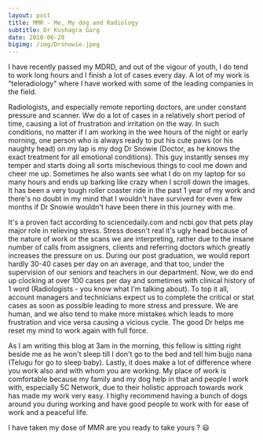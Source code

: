 ```yaml
---
layout: post
title: MMR - Me, My dog and Radiology
subtitle: Dr Kushagra Garg 
date: 2018-06-20 
bigimg: /img/Drsnowie.jpeg
---
```


I have recently passed my MDRD, and out of the vigour of youth, I do tend to work long hours and I finish a lot of cases every day.
A lot of my work is "teleradiology" where I have worked with some of the leading companies in the field.


Radiologists, and especially remote reporting doctors, are under constant pressure and scanner. Ww do a lot of cases in a relatively short period of time, causing a lot of frustration and irritation on the way.
In such conditions, no matter if I am working in the wee hours of the night or early morning, one person who is always ready to put his cute paws (or his naughty head) on my lap is my dog Dr Snowie (Doctor, as he knows the exact treatment for all emotional conditions).
This guy instantly senses my temper and starts doing all sorts mischevious things to cool me down and cheer me up.
Sometimes he also wants see what I do on my laptop for so many hours and ends up barking like crazy when I scroll down the images. It has been a very tough roller coaster ride in the past 1 year of my work and there's no doubt in my mind that I wouldn't have survived for even a few months if Dr Snowie wouldn't have been there in this journey with me.


It's a proven fact according to sciencedaily.com and ncbi.gov that pets play major role in relieving stress.
Stress doesn't real it's ugly head because of the nature of work or the scans we are interpreting, rather due to the insane number of calls from assigners, clients and referring doctors which greatly increases the pressure on us.
During our post graduation, we would report hardly 30-40 cases per day on an average, and that too, under the supervision of our seniors and teachers in our department.
Now, we do end up clocking at over 100 cases per day and sometimes with clinical history of 1 word (Radiologists - you know what I'm talking about). To top it all, account managers and technicians expect us to complete the critical or stat cases as soon as possible leading to more stress and pressure.
We are human, and we also tend to make more mistakes which leads to more frustration and vice versa causing a vicious cycle. 
The good Dr helps me reset my mind to work again with full force.


As I am writing this blog at 3am in the morning, this fellow is sitting right beside me as he won't sleep till I don't go to the bed and tell him bujjo nana (Telugu for go to sleep baby).
Lastly, it does make a lot of difference where you work also and with whom you are working. My place of work is comfortable because my family and my dog help in that and people I work with, especially 5C Network, due to their holistic approach towards work has made my work very easy.
I highy recommend having a bunch of dogs around you during working and have good people to work with for ease of work and a peaceful life.

I have taken my dose of MMR are you ready to take yours ? 😃


